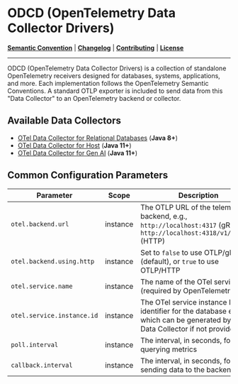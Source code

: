 # ODCD (OpenTelemetry Data Collector Drivers)

**[Semantic Convention](docs/semconv)** |
**[Changelog](CHANGELOG.md)** |
**[Contributing](CONTRIBUTING.md)** |
**[License](LICENSE)**


---

ODCD (OpenTelemetry Data Collector Drivers) is a collection of standalone OpenTelemetry receivers designed for databases, systems, applications, and more. Each implementation follows the OpenTelemetry Semantic Conventions. A standard OTLP exporter is included to send data from this "Data Collector" to an OpenTelemetry backend or collector.

## Available Data Collectors

- [OTel Data Collector for Relational Databases](rdb/README.md) (**Java 8+**)
- [OTel Data Collector for Host](host/README.md) (**Java 11+**)
- [OTel Data Collector for Gen AI](genai/README.md) (**Java 11+**)

## Common Configuration Parameters

| Parameter                 | Scope     | Description                                                                                                          | Example                |
|---------------------------|-----------|----------------------------------------------------------------------------------------------------------------------|------------------------|
| `otel.backend.url`        | instance  | The OTLP URL of the telemetry backend, e.g., `http://localhost:4317` (gRPC) or `http://localhost:4318/v1/metrics` (HTTP) | `http://127.0.0.1:4317`  |  
| `otel.backend.using.http` | instance  | Set to `false` to use OTLP/gRPC (default), or `true` to use OTLP/HTTP                                               | `false`                |  
| `otel.service.name`       | instance  | The name of the OTel service (required by OpenTelemetry)                                                            | `DamengDC`             |  
| `otel.service.instance.id`| instance  | The OTel service instance ID (the identifier for the database entity, which can be generated by the Data Collector if not provided)               | `1.2.3.4:5236@MYDB`    |  
| `poll.interval`           | instance  | The interval, in seconds, for querying metrics                                                                      | `25`                   |  
| `callback.interval`       | instance  | The interval, in seconds, for sending data to the backend                                                           | `30`                   |
